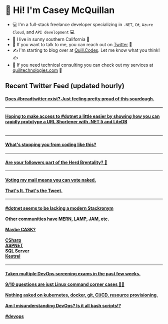 # 👋 Hi! I'm Casey McQuillan

- 💻 I'm a full-stack freelance developer specializing in `.NET`, `C#`, `Azure Cloud`, and `API development` 💻
- 🌴 I live in sunny southern California 🌴
- 📲 If you want to talk to me, you can reach out on [Twitter](https://twitter.com/QuillCodes) 📲
- ✍ I'm starting to blog over at [Quill.Codes](https://quill.codes/). Let me know what you think! ✍
- 🦾 If you need technical consulting you can check out my services at [quilltechnologies.com](https://quilltechnologies.com/) 🦿


## Recent Twitter Feed (updated hourly)

<!-- BEGIN TWEETS -->
#### [Does #breadtwitter exist? Just feeling pretty proud of this sourdough.](https://twitter.com/QuillCodes/status/1309193942034857986)

---


#### [Hoping to make access to #dotnet a little easier by showing how you can rapidly prototype a URL Shortener with .NET 5 and LiteDB<br /><br />](https://twitter.com/QuillCodes/status/1309166400351735808)

---


#### [What's stopping you from coding like this?](https://twitter.com/QuillCodes/status/1306830169013805056)

---


#### [Are your followers part of the Herd Brentality? 🤔](https://twitter.com/QuillCodes/status/1306095434822115328)

---


#### [Voting my mail means you can vote naked. <br /><br />That's It. That's the Tweet.](https://twitter.com/QuillCodes/status/1303875844192874496)

---


#### [#dotnet seems to be lacking a modern Stackronym<br /><br />Other communities have MERN, LAMP, JAM, etc. <br /><br />Maybe CASK?<br /><br />CSharp<br />ASPNET<br />SQL Server<br />Kestrel](https://twitter.com/QuillCodes/status/1303369595919581185)

---


#### [Taken multiple DevOps screening exams in the past few weeks. <br /><br />9/10 questions are just Linux command corner cases 🤷‍♂️<br /><br />Nothing asked on kubernetes, docker, git, CI/CD, resource provisioning.<br /><br />Am I misunderstanding DevOps? Is it all bash scripts⁉️<br /><br />#devops](https://twitter.com/QuillCodes/status/1301730936757739522)
<!-- END TWEETS -->

<!--
**cmcquillan/cmcquillan** is a ✨ _special_ ✨ repository because its `README.md` (this file) appears on your GitHub profile.

Here are some ideas to get you started:

- 🔭 I’m currently working on ...
- 🌱 I’m currently learning ...
- 👯 I’m looking to collaborate on ...
- 🤔 I’m looking for help with ...
- 💬 Ask me about ...
- 📫 How to reach me: ...
- 😄 Pronouns: ...
- ⚡ Fun fact: ...
-->
